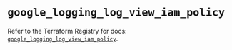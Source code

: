 # `google_logging_log_view_iam_policy`

Refer to the Terraform Registry for docs: [`google_logging_log_view_iam_policy`](https://registry.terraform.io/providers/hashicorp/google-beta/6.36.1/docs/resources/google_logging_log_view_iam_policy).
